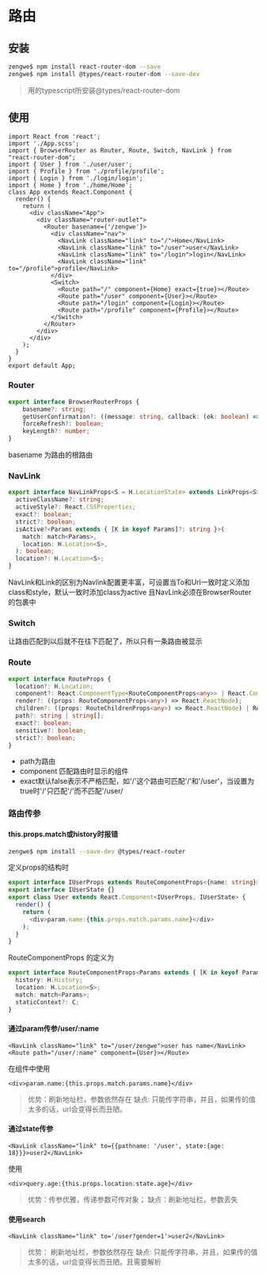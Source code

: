 # 路由

## 安装
```bash
zengwe$ npm install react-router-dom --save
zengwe$ npm install @types/react-router-dom --save-dev
```
> 用的typescript所安装@types/react-router-dom

## 使用
```tsx
import React from 'react';
import './App.scss';
import { BrowserRouter as Router, Route, Switch, NavLink } from "react-router-dom";
import { User } from './user/user';
import { Profile } from './profile/profile';
import { Login } from './login/login';
import { Home } from './home/Home';
class App extends React.Component {
  render() {
    return (
      <div className="App">
        <div className="router-outlet">
          <Router basename={'/zengwe'}>
            <div className="nav">
              <NavLink className="link" to="/">Home</NavLink>
              <NavLink className="link" to="/user">user</NavLink>
              <NavLink className="link" to="/login">login</NavLink>
              <NavLink className="link" to="/profile">profile</NavLink>
            </div>
            <Switch>
              <Route path="/" component={Home} exact={true}></Route>
              <Route path="/user" component={User}></Route>
              <Route path="/login" component={Login}></Route>
              <Route path="/profile" component={Profile}></Route>              
            </Switch>
          </Router>
        </div>
      </div>
    );    
  }
}
export default App;
```
### Router
```typescript
export interface BrowserRouterProps {
    basename?: string;
    getUserConfirmation?: ((message: string, callback: (ok: boolean) => void) => void);
    forceRefresh?: boolean;
    keyLength?: number;
}
```
basename 为路由的根路由
### NavLink
```typescript
export interface NavLinkProps<S = H.LocationState> extends LinkProps<S> {
  activeClassName?: string;
  activeStyle?: React.CSSProperties;
  exact?: boolean;
  strict?: boolean;
  isActive?<Params extends { [K in keyof Params]?: string }>(
    match: match<Params>,
    location: H.Location<S>,
  ): boolean;
  location?: H.Location<S>;
}
```
NavLink和Link的区别为Navlink配置更丰富，可设置当To和Url一致时定义添加class和style，默认一致时添加class为active
且NavLink必须在BrowserRouter的包裹中

### Switch
让路由匹配到以后就不在往下匹配了，所以只有一条路由被显示
### Route
```typescript
export interface RouteProps {
  location?: H.Location;
  component?: React.ComponentType<RouteComponentProps<any>> | React.ComponentType<any>;
  render?: ((props: RouteComponentProps<any>) => React.ReactNode);
  children?: ((props: RouteChildrenProps<any>) => React.ReactNode) | React.ReactNode;
  path?: string | string[];
  exact?: boolean;
  sensitive?: boolean;
  strict?: boolean;
}
```
- path为路由
- component 匹配路由时显示的组件
- exact默认false表示不严格匹配，如'/'这个路由可匹配'/'和'/user'，当设置为true时'/'只匹配'/'而不匹配'/user/

### 路由传参

#### this.props.match或history时报错
```bash
zengwe$ npm install --save-dev @types/react-router
```
定义props的结构时
```typescript
export interface IUserProps extends RouteComponentProps<{name: string}>{}
export interface IUserState {}
export class User extends React.Component<IUserProps, IUserState> {
  render() {
    return (
      <div>param.name:{this.props.match.params.name}</div>
    );
  }
}
```
RouteComponentProps 的定义为
```typescript
export interface RouteComponentProps<Params extends { [K in keyof Params]?: string } = {}, C extends StaticContext = StaticContext, S = H.LocationState> {
  history: H.History;
  location: H.Location<S>;
  match: match<Params>;
  staticContext?: C;
}
```
#### 通过param传参/user/:name
```tsx
<NavLink className="link" to="/user/zengwe">user has name</NavLink>
<Route path="/user/:name" component={User}></Route>
```
在组件中使用
```tsx
<div>param.name:{this.props.match.params.name}</div>
```
> 优势：刷新地址栏，参数依然存在
> 缺点: 只能传字符串，并且，如果传的值太多的话，url会变得长而丑陋。

#### 通过state传参
```tsx
<NavLink className="link" to={{pathname: '/user', state:{age: 18}}}>user2</NavLink>
```
使用
```tsx
<div>query.age:{this.props.location.state.age}</div>
```
> 优势：传参优雅，传递参数可传对象；
> 缺点：刷新地址栏，参数丢失

#### 使用search
```tsx
<NavLink className="link" to='/user?gender=1'>user2</NavLink>
```
> 优势： 刷新地址栏，参数依然存在
> 缺点: 只能传字符串，并且，如果传的值太多的话，url会变得长而丑陋。且需要解析

